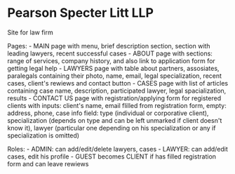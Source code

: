# Pearson Specter Litt LLP

Site for law firm

Pages:    - MAIN page with menu, brief description section, section with leading lawyers, recent successful cases
          - ABOUT page with sections: range of services, company history, and also link to application form for getting legal help
          - LAWYERS page with table about partners, assosiates, paralegals containing their photo, name, email, legal specialization, recent cases, client's rewiews and contact button 
          - CASES page with list of articles containing case name, description, participated lawyer, legal spacialization, results
          - CONTACT US page with registration/applying form for registered clients with inputs: client's name, email flilled from registration form, empty: address, phone, case info field: type (individual or corporative client), specialization (depends on type and can be left unmarked if client doesn't know it), lawyer (particular one depending on his specialization or any if specialization is omitted)
          
Roles:    - ADMIN: can add/edit/delete lawyers, cases
          - LAWYER: can add/edit cases, edit his profile
          - GUEST becomes CLIENT if has filled registration form and can leave rewiews
